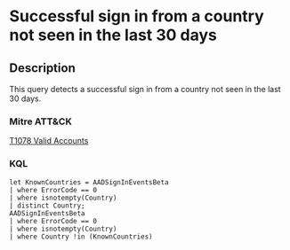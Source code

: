 # Successful sign in from a country not seen in the last 30 days

## Description
This query detects a successful sign in from a country not seen in the last 30 days.

### Mitre ATT&CK

[T1078 Valid Accounts](https://attack.mitre.org/techniques/T1078/)

### KQL

```KQL
let KnownCountries = AADSignInEventsBeta
| where ErrorCode == 0
| where isnotempty(Country)
| distinct Country;
AADSignInEventsBeta
| where ErrorCode == 0
| where isnotempty(Country)
| where Country !in (KnownCountries)